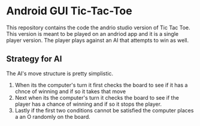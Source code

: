 # Android GUI Tic-Tac-Toe
This repository contains the code the andrio studio version of Tic Tac Toe. This version is meant to be played on an
andriod app and it is a single player version. The player plays against an AI that attempts to win as well. 

## Strategy for AI 
The AI's move structure is pretty simplistic. 
1. When its the computer's turn it first checks the board to see if it has a chnce of winning and if so it takes that 
move
2. Next when its the computer's turn it checks the board to see if the player has a chance of winning and if so it 
stops the player. 
3. Lastly if the first two conditions cannot be satisfied the computer places a an O randomly on the board. 
 